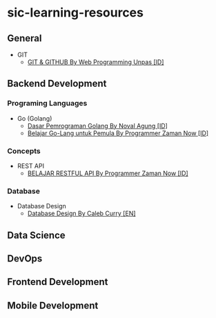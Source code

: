 # sic-learning-resources

## General
- GIT
  - [GIT & GITHUB By Web Programming Unpas [ID]](https://youtube.com/playlist?list=PLFIM0718LjIVknj6sgsSceMqlq242-jNf)

## Backend Development
### Programing Languages
- Go (Golang)
  - [Dasar Pemrograman Golang By Noval Agung [ID]](https://github.com/novalagung/dasarpemrogramangolang)
  - [Belajar Go-Lang untuk Pemula By Programmer Zaman Now [ID]](https://youtube.com/playlist?list=PL-CtdCApEFH_t5_dtCQZgWJqWF45WRgZw)
### Concepts
- REST API
  - [BELAJAR RESTFUL API By Programmer Zaman Now [ID]](https://youtube.com/playlist?list=PL-CtdCApEFH-g0XS7fraWEZ28M8DiykC4)
### Database
- Database Design
  - [Database Design By Caleb Curry [EN]](https://youtube.com/playlist?list=PL_c9BZzLwBRK0Pc28IdvPQizD2mJlgoID)
## Data Science

## DevOps

## Frontend Development

## Mobile Development
